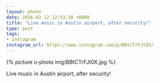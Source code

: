 ```yaml
---
layout: photo
date: 2016-02-12 22:53:38 +0000
title: "Live music in Austin airport, after security!"
type: post
tags:
- instagram
instagram_url: https://www.instagram.com/p/BBtCTrFJt0X/
---
```


{% picture u-photo img/BBtCTrFJt0X.jpg %}

Live music in Austin airport, after security!
